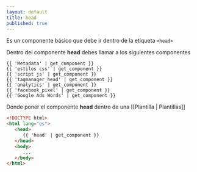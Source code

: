 ```yaml
---
layout: default
title: head
published: true
---
```


Es un componente básico que debe ir dentro de la etiqueta `<head>`

Dentro del componente **head** debes llamar a los siguientes componentes
```liquid
{{ 'Metadata' | get_component }}
{{ 'estilos css' | get_component }}
{{ 'script js' | get_component }}
{{ 'tagmanager_head' | get_component }}
{{ 'analytics' | get_component }}
{{ 'facebook_pixel' | get_component }}
{{ 'Google Ads Words' | get_component }}
```

Donde poner el componente **head** dentro de una [[Plantilla | Plantillas]]

```html
<!DOCTYPE html>
<html lang="es">
   <head>
      {{ 'head' | get_component }}
   </head>
   <body>
      ...
   </body>
</html>
```